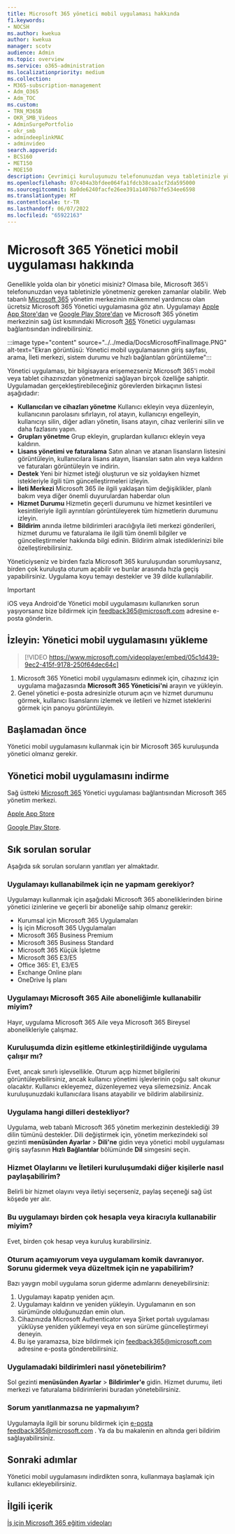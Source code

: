 ```yaml
---
title: Microsoft 365 yönetici mobil uygulaması hakkında
f1.keywords:
- NOCSH
ms.author: kwekua
author: kwekua
manager: scotv
audience: Admin
ms.topic: overview
ms.service: o365-administration
ms.localizationpriority: medium
ms.collection:
- M365-subscription-management
- Adm_O365
- Adm_TOC
ms.custom:
- TRN_M365B
- OKR_SMB_Videos
- AdminSurgePortfolio
- okr_smb
- admindeeplinkMAC
- adminvideo
search.appverid:
- BCS160
- MET150
- MOE150
description: Çevrimiçi kuruluşunuzu telefonunuzdan veya tabletinizle yönetmek için web tabanlı Microsoft 365 yönetim merkezinin eşlikçisi olan Microsoft 365 Yönetici uygulamasını edinin.
ms.openlocfilehash: 07c404a3bfdee064fa1fdcb38caa1cf2da595000
ms.sourcegitcommit: 8a0de6240facfe26ee391a14076b7fe534ee6598
ms.translationtype: MT
ms.contentlocale: tr-TR
ms.lasthandoff: 06/07/2022
ms.locfileid: "65922163"
---
```

# <a name="about-the-microsoft-365-admin-mobile-app"></a>Microsoft 365 Yönetici mobil uygulaması hakkında

Genellikle yolda olan bir yönetici misiniz? Olmasa bile, Microsoft 365'i telefonunuzdan veya tabletinizle yönetmeniz gereken zamanlar olabilir. Web tabanlı [Microsoft 365](https://go.microsoft.com/fwlink/?LinkID=627216) yönetim merkezinin mükemmel yardımcısı olan ücretsiz Microsoft 365 Yönetici uygulamasına göz atın. Uygulamayı [Apple App Store'dan](https://apps.apple.com/app/apple-store/id761397963?pt=80423&ct=docsaboutadminapp&mt=8) ve [Google Play Store'dan](https://play.google.com/store/apps/details?id=com.ms.office365admin&referrer=utm_source%3Ddocsaboutadminapp%26utm_campaign%25docsaboutadminapp) ve Microsoft 365 yönetim merkezinin sağ üst kısmındaki Microsoft <a href="https://go.microsoft.com/fwlink/p/?linkid=2024339" target="_blank">365</a> Yönetici uygulaması bağlantısından indirebilirsiniz.

:::image type="content" source="../../media/DocsMicrosoftFinalImage.PNG" alt-text="Ekran görüntüsü: Yönetici mobil uygulamasının giriş sayfası, arama, İleti merkezi, sistem durumu ve hızlı bağlantıları görüntüleme":::

Yönetici uygulaması, bir bilgisayara erişemezseniz Microsoft 365'i mobil veya tablet cihazınızdan yönetmenizi sağlayan birçok özelliğe sahiptir. Uygulamadan gerçekleştirebileceğiniz görevlerden birkaçının listesi aşağıdadır:

- **Kullanıcıları ve cihazları yönetme** Kullanıcı ekleyin veya düzenleyin, kullanıcının parolasını sıfırlayın, rol atayın, kullanıcıyı engelleyin, kullanıcıyı silin, diğer adları yönetin, lisans atayın, cihaz verilerini silin ve daha fazlasını yapın.
- **Grupları yönetme** Grup ekleyin, gruplardan kullanıcı ekleyin veya kaldırın.
- **Lisans yönetimi ve faturalama** Satın alınan ve atanan lisansların listesini görüntüleyin, kullanıcılara lisans atayın, lisansları satın alın veya kaldırın ve faturaları görüntüleyin ve indirin.
- **Destek** Yeni bir hizmet isteği oluşturun ve siz yoldayken hizmet istekleriyle ilgili tüm güncelleştirmeleri izleyin.
- **İleti Merkezi** Microsoft 365 ile ilgili yaklaşan tüm değişiklikler, planlı bakım veya diğer önemli duyurulardan haberdar olun
- **Hizmet Durumu** Hizmetin geçerli durumunu ve hizmet kesintileri ve kesintileriyle ilgili ayrıntıları görüntüleyerek tüm hizmetlerin durumunu izleyin.
- **Bildirim** anında iletme bildirimleri aracılığıyla ileti merkezi gönderileri, hizmet durumu ve faturalama ile ilgili tüm önemli bilgiler ve güncelleştirmeler hakkında bilgi edinin. Bildirim almak istediklerinizi bile özelleştirebilirsiniz.

Yöneticiyseniz ve birden fazla Microsoft 365 kuruluşundan sorumluysanız, birden çok kuruluşta oturum açabilir ve bunlar arasında hızla geçiş yapabilirsiniz. Uygulama koyu temayı destekler ve 39 dilde kullanılabilir.
  
> [!IMPORTANT]
> iOS veya Android'de Yönetici mobil uygulamasını kullanırken sorun yaşıyorsanız bize bildirmek için [feedback365@microsoft.com](mailto:feedback365@microsoft.com) adresine e-posta gönderin.

## <a name="watch-install-the-admin-mobile-app"></a>İzleyin: Yönetici mobil uygulamasını yükleme

> [!VIDEO https://www.microsoft.com/videoplayer/embed/05c1d439-9ec2-415f-9178-250f64dec64c]

1. Microsoft 365 Yönetici mobil uygulamasını edinmek için, cihazınız için uygulama mağazasında  **Microsoft 365 Yöneticisi'ni**  arayın ve yükleyin.
2. Genel yönetici e-posta adresinizle oturum açın ve hizmet durumunu görmek, kullanıcı lisanslarını izlemek ve iletileri ve hizmet isteklerini görmek için panoyu görüntüleyin.

## <a name="before-you-begin"></a>Başlamadan önce

Yönetici mobil uygulamasını kullanmak için bir Microsoft 365 kuruluşunda yönetici olmanız gerekir.
  
## <a name="download-the-admin-mobile-app"></a>Yönetici mobil uygulamasını indirme

Sağ üstteki <a href="https://go.microsoft.com/fwlink/p/?linkid=2024339" target="_blank">Microsoft 365</a> Yönetici uygulaması bağlantısından Microsoft 365 yönetim merkezi. 

[Apple App Store](https://apps.apple.com/app/apple-store/id761397963?pt=80423&ct=docsaboutadminapp&mt=8) 

[Google Play Store](https://play.google.com/store/apps/details?id=com.ms.office365admin&referrer=utm_source%3Ddocsaboutadminapp%26utm_campaign%25docsaboutadminapp).

## <a name="frequently-asked-questions"></a>Sık sorulan sorular

Aşağıda sık sorulan soruların yanıtları yer almaktadır.
  
### <a name="what-do-i-need-to-do-to-be-able-to-use-the-app"></a>Uygulamayı kullanabilmek için ne yapmam gerekiyor?

Uygulamayı kullanmak için aşağıdaki Microsoft 365 aboneliklerinden birine yönetici izinlerine ve geçerli bir aboneliğe sahip olmanız gerekir:

- Kurumsal için Microsoft 365 Uygulamaları
- İş için Microsoft 365 Uygulamaları
- Microsoft 365 Business Premium
- Microsoft 365 Business Standard
- Microsoft 365 Küçük İşletme
- Microsoft 365 E3/E5
- Office 365: E1, E3/E5
- Exchange Online planı
- OneDrive İş planı
  
### <a name="can-i-use-the-app-with-my-microsoft-365-family-subscription"></a>Uygulamayı Microsoft 365 Aile aboneliğimle kullanabilir miyim?

Hayır, uygulama Microsoft 365 Aile veya Microsoft 365 Bireysel abonelikleriyle çalışmaz.

### <a name="will-the-app-work-if-my-organization-has-directory-synchronization-enabled"></a>Kuruluşumda dizin eşitleme etkinleştirildiğinde uygulama çalışır mı?

Evet, ancak sınırlı işlevsellikle. Oturum açıp hizmet bilgilerini görüntüleyebilirsiniz, ancak kullanıcı yönetimi işlevlerinin çoğu salt okunur olacaktır. Kullanıcı ekleyemez, düzenleyemez veya silemezsiniz. Ancak kuruluşunuzdaki kullanıcılara lisans atayabilir ve bildirim alabilirsiniz.
  
### <a name="what-languages-are-supported-by-the-app"></a>Uygulama hangi dilleri destekliyor?

Uygulama, web tabanlı Microsoft 365 yönetim merkezinin desteklediği 39 dilin tümünü destekler. Dili değiştirmek için, yönetim merkezindeki sol gezinti **menüsünden Ayarlar** > **Dili'ne** gidin veya yönetici mobil uygulaması giriş sayfasının **Hızlı Bağlantılar** bölümünde **Dil** simgesini seçin.
  
### <a name="how-can-i-share-the-service-incidents-and-messages-with-the-rest-of-my-organization"></a>Hizmet Olaylarını ve İletileri kuruluşumdaki diğer kişilerle nasıl paylaşabilirim?

Belirli bir hizmet olayını veya iletiyi seçerseniz, paylaş seçeneği sağ üst köşede yer alır.
  
### <a name="can-i-use-this-app-with-multiple-accounts-or-tenants"></a>Bu uygulamayı birden çok hesapla veya kiracıyla kullanabilir miyim?

Evet, birden çok hesap veya kuruluş kurabilirsiniz.

### <a name="im-unable-to-login-or-my-app-is-acting-funny-what-can-i-do-to-troubleshoot-or-fix-the-issue"></a>Oturum açamıyorum veya uygulamam komik davranıyor. Sorunu gidermek veya düzeltmek için ne yapabilirim?

Bazı yaygın mobil uygulama sorun giderme adımlarını deneyebilirsiniz:

1. Uygulamayı kapatıp yeniden açın.
1. Uygulamayı kaldırın ve yeniden yükleyin. Uygulamanın en son sürümünde olduğunuzdan emin olun.
1. Cihazınızda Microsoft Authenticator veya Şirket portalı uygulaması yüklüyse yeniden yüklemeyi veya en son sürüme güncelleştirmeyi deneyin.
1. Bu işe yaramazsa, bize bildirmek için feedback365@microsoft.com adresine e-posta gönderebilirsiniz.

### <a name="how-do-i-manage-notifications-in-the-app"></a>Uygulamadaki bildirimleri nasıl yönetebilirim?

Sol gezinti **menüsünden Ayarlar** > **Bildirimler'e** gidin. Hizmet durumu, ileti merkezi ve faturalama bildirimlerini buradan yönetebilirsiniz.

### <a name="what-do-i-do-if-my-question-isnt-answered"></a>Sorum yanıtlanmazsa ne yapmalıyım?

Uygulamayla ilgili bir sorunu bildirmek için [e-posta feedback365@microsoft.com](mailto:feedback365@microsoft.com) . Ya da bu makalenin en altında geri bildirim sağlayabilirsiniz.

## <a name="next-steps"></a>Sonraki adımlar

Yönetici mobil uygulamasını indirdikten sonra, kullanmaya başlamak için kullanıcı ekleyebilirsiniz.
  
## <a name="related-content"></a>İlgili içerik

[İş için Microsoft 365 eğitim videoları](../../business-video/index.yml)
